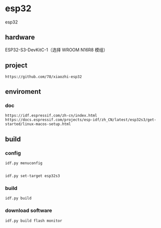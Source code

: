 # esp32
esp32


## hardware

ESP32-S3-DevKitC-1（选择 WROOM N16R8 模组）


## project

```
https://github.com/78/xiaozhi-esp32
```


## enviroment

### doc

```
https://idf.espressif.com/zh-cn/index.html
https://docs.espressif.com/projects/esp-idf/zh_CN/latest/esp32s3/get-started/linux-macos-setup.html
```


## build

### config 

```
idf.py menuconfig
```

```

idf.py set-target esp32s3
```

### build

```
idf.py build
```

### download software

```
idf.py build flash monitor
```